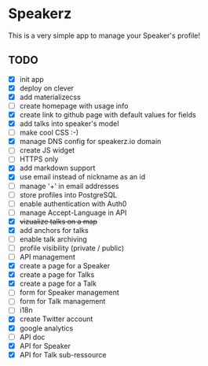 # Speakerz

This is a very simple app to manage your Speaker's profile!

## TODO

- [x] init app
- [x] deploy on clever
- [x] add materializecss
- [ ] create homepage with usage info
- [x] create link to github page with default values for fields
- [x] add talks into speaker's model
- [ ] make cool CSS :-)
- [x] manage DNS config for speakerz.io domain
- [ ] create JS widget
- [ ] HTTPS only
- [x] add markdown support
- [x] use email instead of nickname as an id
- [ ] manage '+' in email addresses
- [ ] store profiles into PostgreSQL
- [ ] enable authentication with Auth0
- [ ] manage Accept-Language in API
- [x] ~~vizualize talks on a map~~
- [x] add anchors for talks
- [ ] enable talk archiving
- [ ] profile visibility (private / public)
- [ ] API management
- [x] create a page for a Speaker
- [x] create a page for Talks
- [x] create a page for a Talk
- [ ] form for Speaker management
- [ ] form for Talk management
- [ ] i18n
- [x] create Twitter account
- [x] google analytics
- [ ] API doc
- [x] API for Speaker
- [x] API for Talk sub-ressource
